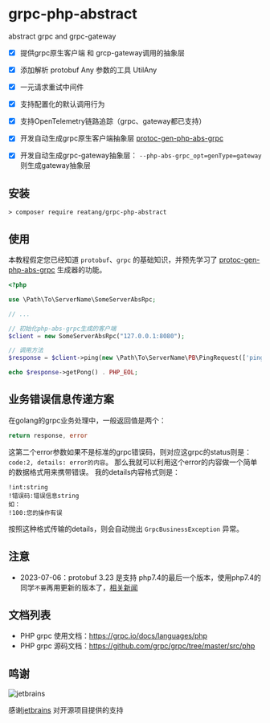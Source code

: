 # grpc-php-abstract

abstract grpc and grpc-gateway

- [x] 提供grpc原生客户端 和 grcp-gateway调用的抽象层
- [x] 添加解析 protobuf Any 参数的工具 UtilAny
- [x] 一元请求重试中间件
- [x] 支持配置化的默认调用行为
- [x] 支持OpenTelemetry链路追踪（grpc、gateway都已支持）
- [x] 开发自动生成grpc原生客户端抽象层 [protoc-gen-php-abs-grpc](https://github.com/reatang/protoc-gen-php-abs-grpc)
- [x] 开发自动生成grpc-gateway抽象层： `--php-abs-grpc_opt=genType=gateway` 则生成gateway抽象层


## 安装

```shell
> composer require reatang/grpc-php-abstract
```

## 使用

本教程假定您已经知道 `protobuf`、`grpc` 的基础知识，并预先学习了 [protoc-gen-php-abs-grpc](https://github.com/reatang/protoc-gen-php-abs-grpc) 生成器的功能。

```php
<?php

use \Path\To\ServerName\SomeServerAbsRpc;

// ... 

// 初始化php-abs-grpc生成的客户端
$client = new SomeServerAbsRpc("127.0.0.1:8080");

// 调用方法
$response = $client->ping(new \Path\To\ServerName\PB\PingRequest(['ping' => 'hello world']));

echo $response->getPong() . PHP_EOL;


```

## 业务错误信息传递方案

在golang的grpc业务处理中，一般返回值是两个：
```go
return response, error
```
这第二个error参数如果不是标准的grpc错误码，则对应这grpc的status则是：`code:2, details: error的内容`。
那么我就可以利用这个error的内容做一个简单的数据格式用来携带错误。
我的details内容格式则是：
```text
!int:string
!错误码:错误信息string
如：
!100:您的操作有误
```
按照这种格式传输的details，则会自动抛出 `GrpcBusinessException` 异常。

## 注意

- 2023-07-06：protobuf 3.23 是支持 php7.4的最后一个版本，使用php7.4的同学`不要`再用更新的版本了，[相关新闻](https://protobuf.dev/news/2023-07-06/)

## 文档列表

- PHP grpc 使用文档：https://grpc.io/docs/languages/php
- PHP grpc 源码文档：https://github.com/grpc/grpc/tree/master/src/php

## 鸣谢

![jetbrains](https://resources.jetbrains.com/storage/products/company/brand/logos/jb_beam.svg)

感谢[jetbrains](https://jb.gg/OpenSourceSupport) 对开源项目提供的支持